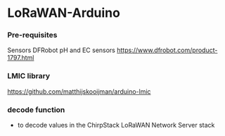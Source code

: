 # LoRaWAN-Arduino


### Pre-requisites
Sensors
DFRobot pH and EC sensors
https://www.dfrobot.com/product-1797.html

### LMIC library
https://github.com/matthijskooijman/arduino-lmic


### decode function
- to decode values in the ChirpStack LoRaWAN Network Server stack